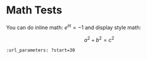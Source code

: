 # Math Tests

You can do inline math: $e^{i\pi} = -1$ and display style math:  

$$a^2 + b^2 = c^2$$

<!--<iframe height="490" src="https://demo.webwork.rochester.edu/webwork2/html2xml?
&answersSubmitted=0
&sourceFilePath=Library/Rochester/setAlgebra01RealNumbers/lhp1_31-34_mo.pg
&problemSeed=123567890
&displayMode=MathJax
&courseID=daemon_course
&userID=daemon
&course_password=daemon
&outputformat=simple" width="540">
</iframe>-->

```{youtube} jnxqHcObNK4
:url_parameters: ?start=30
```

<script src="../../_static/vectorious.js">
</script>
<script src="../../_static/matrix-TeX.js">
</script>